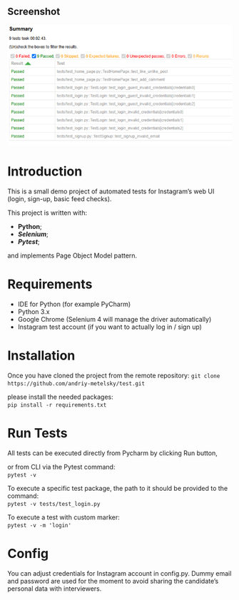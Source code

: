 ## Screenshot

![Tests passed](execution_results.png)


# Introduction 
This is a small demo project of automated tests for Instagram’s web UI (login, sign-up, basic feed checks). 

This project is written with:
 - **Python**;  
 - ***Selenium***;
 - ***Pytest***;

and implements Page Object Model pattern.

# Requirements
- IDE for Python (for example PyCharm)
- Python 3.x
- Google Chrome (Selenium 4 will manage the driver automatically)
- Instagram test account (if you want to actually log in / sign up)

# Installation
Once you have cloned the project from the remote repository:
```git clone https://github.com/andriy-metelsky/test.git```

please install the needed packages:  
 ```pip install -r requirements.txt```  

# Run Tests
All tests can be executed directly from Pycharm by clicking Run button, 

or from CLI via the Pytest command:  
```pytest -v```  

To execute a specific test package, the path to it should be provided to the command:  
```pytest -v tests/test_login.py```

To execute a test with custom marker:  
```pytest -v -m 'login'```

# Config
You can adjust credentials for Instagram account in config.py. 
Dummy email and password are used for the moment to avoid sharing the candidate’s personal data with interviewers.


